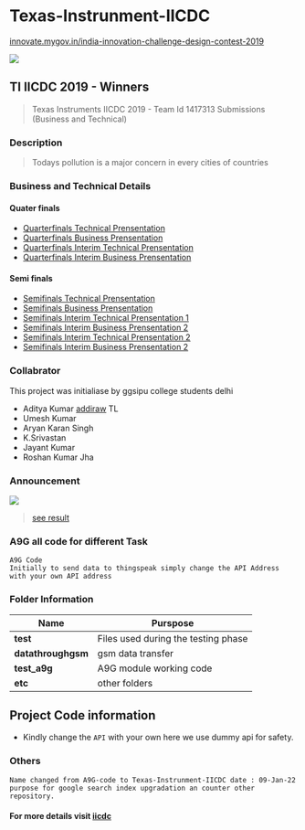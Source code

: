 # Texas-Instrunment-IICDC <!-- # A9G-code -->
[innovate.mygov.in/india-innovation-challenge-design-contest-2019](https://innovate.mygov.in/india-innovation-challenge-design-contest-2019/)

![](https://innovate.mygov.in/wp-content/uploads/2021/03/mygov161606477546562.jpg)
##  TI IICDC 2019 - Winners

>   Texas Instruments IICDC 2019 - Team Id 1417313 Submissions (Business and Technical)

### Description

>   Todays pollution is a major concern in every cities of countries

### Business and Technical Details

####  Quater finals

-   [Quarterfinals Technical Prensentation]() 
-   [Quarterfinals Business Prensentation]() 
-   [Quarterfinals Interim Technical Prensentation]() 
-   [Quarterfinals Interim Business Prensentation]() 

#### Semi finals

-   [Semifinals Technical Prensentation]() 
-   [Semifinals Business Prensentation](https://www.youtube.com/watch?v=VRJtZEQkx_4) 
-   [Semifinals Interim Technical Prensentation 1]() 
-   [Semifinals Interim Business Prensentation 2]()
-   [Semifinals Interim Technical Prensentation 2](https://www.youtube.com/watch?v=_ARt1U7WMck) 
-   [Semifinals Interim Business Prensentation 2](https://www.youtube.com/watch?v=6axBEuGq9DE) 


### Collabrator

This project was initialiase by ggsipu college students delhi
-   Aditya Kumar [addiraw](https://github.com/addiraw) TL
-   Umesh Kumar
-   Aryan Karan Singh
-   K.Srivastan
-   Jayant Kumar
-   Roshan Kumar Jha

### Announcement
![](https://blog.mygov.in/wp-content/uploads/2020/01/banner-930x213-copy.jpg)

>   [see result](https://blog.mygov.in/iicdc-2019-quarter-finals-results-and-an-introduction-to-the-evaluation-panel/)


### A9G all code for different Task

    A9G Code
    Initially to send data to thingspeak simply change the API Address with your own API address
### Folder Information

|Name |Purspose |
|---|---|
|**test** | Files used during the testing phase |
|**datathroughgsm**  | gsm data transfer |
|**test_a9g**  | A9G module working code |
|**etc** | other folders |

##  Project Code information

-   Kindly change the `API` with your own here we use dummy api for safety.

### Others

    Name changed from A9G-code to Texas-Instrunment-IICDC date : 09-Jan-22
    purpose for google search index upgradation an counter other repository.
    


####    For more details visit [iicdc](https://github.com/IICDC)
